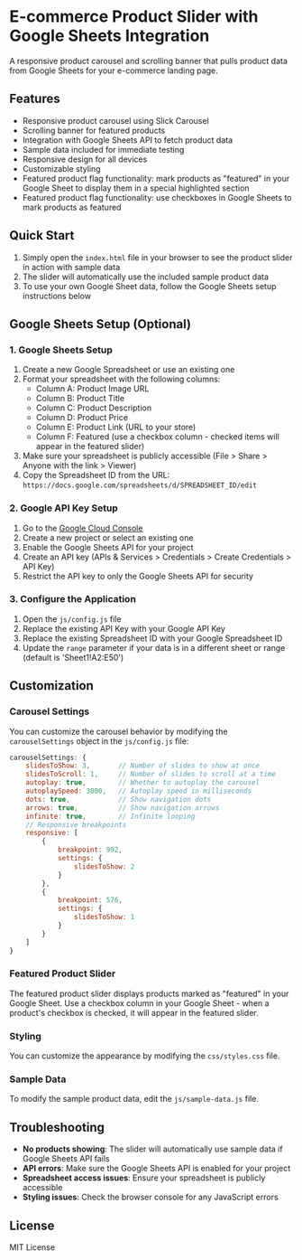 # E-commerce Product Slider with Google Sheets Integration

A responsive product carousel and scrolling banner that pulls product data from Google Sheets for your e-commerce landing page.

## Features

- Responsive product carousel using Slick Carousel
- Scrolling banner for featured products
- Integration with Google Sheets API to fetch product data
- Sample data included for immediate testing
- Responsive design for all devices
- Customizable styling
- Featured product flag functionality: mark products as "featured" in your Google Sheet to display them in a special highlighted section
- Featured product flag functionality: use checkboxes in Google Sheets to mark products as featured

## Quick Start

1. Simply open the `index.html` file in your browser to see the product slider in action with sample data
2. The slider will automatically use the included sample product data
3. To use your own Google Sheet data, follow the Google Sheets setup instructions below

## Google Sheets Setup (Optional)

### 1. Google Sheets Setup

1. Create a new Google Spreadsheet or use an existing one
2. Format your spreadsheet with the following columns:
   - Column A: Product Image URL
   - Column B: Product Title
   - Column C: Product Description
   - Column D: Product Price
   - Column E: Product Link (URL to your store)
   - Column F: Featured (use a checkbox column - checked items will appear in the featured slider)
3. Make sure your spreadsheet is publicly accessible (File > Share > Anyone with the link > Viewer)
4. Copy the Spreadsheet ID from the URL: `https://docs.google.com/spreadsheets/d/SPREADSHEET_ID/edit`

### 2. Google API Key Setup

1. Go to the [Google Cloud Console](https://console.cloud.google.com/)
2. Create a new project or select an existing one
3. Enable the Google Sheets API for your project
4. Create an API key (APIs & Services > Credentials > Create Credentials > API Key)
5. Restrict the API key to only the Google Sheets API for security

### 3. Configure the Application

1. Open the `js/config.js` file
2. Replace the existing API Key with your Google API Key
3. Replace the existing Spreadsheet ID with your Google Spreadsheet ID
4. Update the `range` parameter if your data is in a different sheet or range (default is 'Sheet1!A2:E50')

## Customization

### Carousel Settings

You can customize the carousel behavior by modifying the `carouselSettings` object in the `js/config.js` file:

```javascript
carouselSettings: {
    slidesToShow: 3,       // Number of slides to show at once
    slidesToScroll: 1,     // Number of slides to scroll at a time
    autoplay: true,        // Whether to autoplay the carousel
    autoplaySpeed: 3000,   // Autoplay speed in milliseconds
    dots: true,            // Show navigation dots
    arrows: true,          // Show navigation arrows
    infinite: true,        // Infinite looping
    // Responsive breakpoints
    responsive: [
        {
            breakpoint: 992,
            settings: {
                slidesToShow: 2
            }
        },
        {
            breakpoint: 576,
            settings: {
                slidesToShow: 1
            }
        }
    ]
}
```

### Featured Product Slider

The featured product slider displays products marked as "featured" in your Google Sheet. Use a checkbox column in your Google Sheet - when a product's checkbox is checked, it will appear in the featured slider.

### Styling

You can customize the appearance by modifying the `css/styles.css` file.

### Sample Data

To modify the sample product data, edit the `js/sample-data.js` file.

## Troubleshooting

- **No products showing**: The slider will automatically use sample data if Google Sheets API fails
- **API errors**: Make sure the Google Sheets API is enabled for your project
- **Spreadsheet access issues**: Ensure your spreadsheet is publicly accessible
- **Styling issues**: Check the browser console for any JavaScript errors

## License

MIT License
